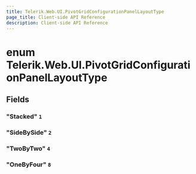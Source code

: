 ```yaml
---
title: Telerik.Web.UI.PivotGridConfigurationPanelLayoutType
page_title: Client-side API Reference
description: Client-side API Reference
---
```


# enum Telerik.Web.UI.PivotGridConfigurationPanelLayoutType

## Fields

### "Stacked" `1`

### "SideBySide" `2`

### "TwoByTwo" `4`

### "OneByFour" `8`


